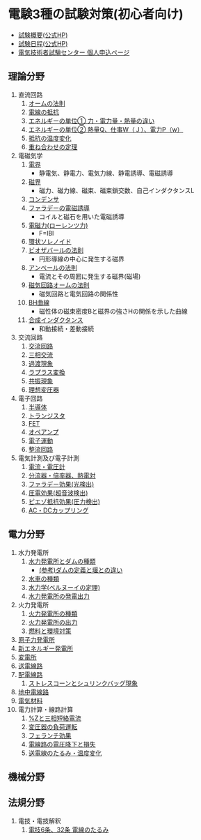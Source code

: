 # 電験3種の試験対策(初心者向け)

- [試験概要(公式HP)](https://www.shiken.or.jp/examination/e-chief03.html)
- [試験日程(公式HP)](https://www.shiken.or.jp/schedule/)
- [電気技術者試験センター 個人申込ページ](https://moshikomi-shiken.jp/ecee/user/public/)


## 理論分野

1. 直流回路
    1. [オームの法則](./riron/1-1-ohms-law.md)
    1. [電線の抵抗](./riron/1-2-wire-resistance.md)
    1. [エネルギーの単位① 力・電力量・熱量の違い](./riron/.md)
    1. [エネルギーの単位② 熱量Q、仕事W（Ｊ）、電力P（w）](./riron/.md)
    1. [抵抗の温度変化](./riron/1-5-doutai-teikou-ondo.md)
    1. [重ね合わせの定理](./riron/.md)
1. 電磁気学
    1. [電界](./riron/.md)
        - 静電気、静電力、電気力線、静電誘導、電磁誘導
    1. [磁界](./riron/.md)
        - 磁力、磁力線、磁束、磁束鎖交数、自己インダクタンスL
    1. [コンデンサ](./riron/.md)
    1. [ファラデーの電磁誘導](./riron/.md)
        - コイルと磁石を用いた電磁誘導
    1. [電磁力(ローレンツ力)](./riron/.md)
        - F=IBl
    1. [環状ソレノイド](./riron/.md)
    1. [ビオザバールの法則](./riron/.md)
        - 円形導線の中心に発生する磁界
    1. [アンペールの法則](./riron/.md)
        - 電流とその周囲に発生する磁界(磁場)
    1. [磁気回路オームの法則](./riron/.md)
        - 磁気回路と電気回路の関係性
    1. [BH曲線](./riron/.md)
        - 磁性体の磁束密度Bと磁界の強さHの関係を示した曲線
    1. [合成インダクタンス](./riron/.md)
        - 和動接続・差動接続
1. 交流回路
    1. [交流回路](./riron/.md)
    1. [三相交流](./riron/.md)
    1. [過渡現象](./riron/.md)
    1. [ラプラス変換](./riron/.md)
    1. [共振現象](./riron/.md)
    1. [理想変圧器](./riron/.md)
1. 電子回路
    1. [半導体](./riron/.md)
    1. [トランジスタ](./riron/.md)
    1. [FET](./riron/.md)
    1. [オペアンプ](./riron/.md)
    1. [電子運動](./riron/.md)
    1. [整流回路](./riron/.md)
1. 電気計測及び電子計測
    1. [電流・電圧計](./riron/.md)
    1. [分流器・倍率器、熱電対](./riron/.md)
    1. [ファラデー効果(光検出)](./riron/.md)
    1. [圧電効果(超音波検出)](./riron/.md)
    1. [ピエゾ抵抗効果(圧力検出)](./riron/.md)
    1. [AC・DCカップリング](./riron/.md)

## 電力分野

1. 水力発電所
    1. [水力発電所とダムの種類](./denryoku/1-1-suiryoku-dam.md)
        - [(参考)ダムの定義と堰との違い](./denryoku/1-1-1-suiryoku-sanko-dam-history.md)
    1. [水車の種類](./denryoku/1-2-suiryoku-suisha.md)
    1. [水力学(ベルヌーイの定理)](./denryoku/1-3-suiryoku-suirikigaku.md)
    1. [水力発電所の発電出力](./denryoku/1-4-suiryoku-hatsuden.md)
1. 火力発電所
    1. [火力発電所の種類](./denryoku/2-1-karyoku-shurui.md)
    1. [火力発電所の出力](./denryoku/2-2-karyoku-shutsuryoku.md)
    1. [燃料と環境対策](./denryoku/2-3-karyoku-nenryo-kankyo.md)
1. [原子力発電所](./denryoku/3-1-nuclear-power.md)
1. [新エネルギー発電所](./denryoku/4-1-new-energy.md)
1. [変電所](./denryoku/5-1-substation.md)
1. [送電線路](./denryoku/6-1-sodensenro.md)
1. [配電線路](./denryoku/7-1-haidensenro.md)
    1. [ストレスコーンとシュリンクバッグ現象](./denryoku/7-2-shrink-back-stress-cone.md)
1. [地中電線路](./denryoku/8-1-chichu-densenro.md)
1. [電気材料](./denryoku/9-1-denki-zairyo.md)
1. 電力計算・線路計算
    1. [%Zと三相短絡電流](./denryoku/10-1-%Z.md)
    1. [変圧器の負荷運転](./denryoku/10-2-trans-overload-operation.md)
    1. [フェランチ効果](./denryoku/10-3-ferranti-effect.md)
    1. [電線路の電圧降下と損失](./denryoku/10-4-densenro-denatsukoka-sonshitsu.md)
    1. [送電線のたるみ・温度変化](./hoki/dengi-6-32-densen-huatsu.md)

## 機械分野



## 法規分野

1. 電技・電技解釈
    1. [電技6条、32条 電線のたるみ](./hoki/dengi-6-32-densen-huatsu.md)



